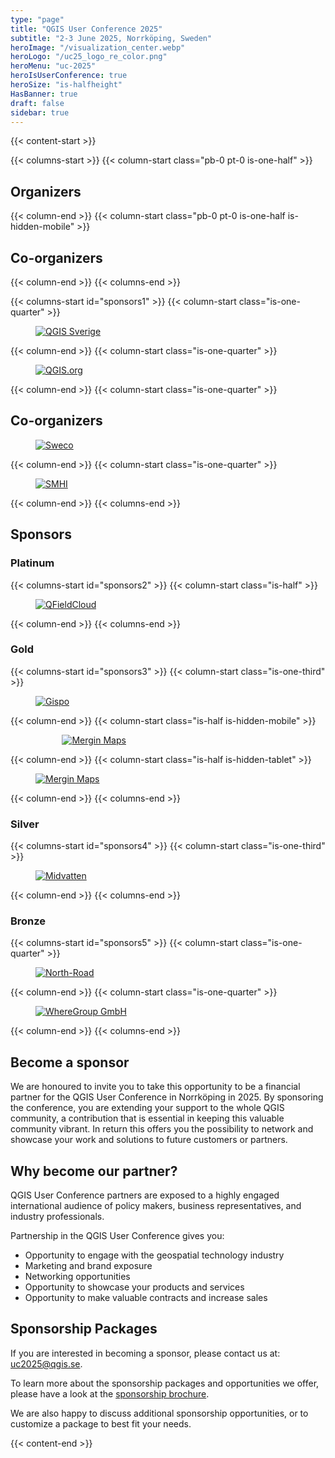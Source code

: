 ```yaml
---
type: "page"
title: "QGIS User Conference 2025"
subtitle: "2-3 June 2025, Norrköping, Sweden"
heroImage: "/visualization_center.webp"
heroLogo: "/uc25_logo_re_color.png"
heroMenu: "uc-2025"
heroIsUserConference: true
heroSize: "is-halfheight"
HasBanner: true
draft: false
sidebar: true
---
```


<style>
[id^=sponsors] a {
    margin-bottom: 0 !important;
    width: 100%;
}
[id^=sponsors] figure {
    margin-left: 0.25rem;
    margin-right: 0.25rem;
    width: 100%;
}
[id^=sponsors] .column {
    justify-content: center;
    align-items: center;
    flex-direction: column;
}
[id^=sponsors] figure > div {
    margin-left: auto;
    margin-right: auto;
    width: 100%;
}
[id^=sponsors] figure p {
    width: 100%;
}
[id^=sponsors] figure img {
    width: 100%;
}

.content :empty:first-child ~ h2 {
    margin-top: 0;
}
</style>

{{< content-start >}}

{{< columns-start >}}
{{< column-start class="pb-0 pt-0 is-one-half" >}}

## Organizers

{{< column-end >}}
{{< column-start class="pb-0 pt-0 is-one-half is-hidden-mobile" >}}

## Co-organizers

{{< column-end >}}
{{< columns-end >}}

{{< columns-start id="sponsors1" >}}
{{< column-start class="is-one-quarter" >}}

<a href="https://qgis.se/" style="color:inherit;font-weight:inherit" class="mb-5">
<figure><div style="width:80%;max-width:200px;">

![QGIS Sverige](/sponsors/qgis_sverige_logotyp.png)

</div>
</figure>
</a>

{{< column-end >}}
{{< column-start class="is-one-quarter" >}}

<a href="https://qgis.org/" style="color:inherit;font-weight:inherit" class="mb-5">
<figure><div style="max-width:200px;">

![QGIS.org](/sponsors/qgis-logo.svg)

</div>
</figure>
</a>

{{< column-end >}}
{{< column-start class="is-one-quarter" >}}

<div class="is-hidden-tablet" style="margin-right:auto">

## Co-organizers

</div>

<a href="https://www.sweco.se/" style="color:inherit;font-weight:inherit" class="mb-5">
<figure><div style="max-width:200px">

![Sweco](/sponsors/sweco_black.svg)

</div>
</figure>
</a>

{{< column-end >}}
{{< column-start class="is-one-quarter" >}}

<a href="https://www.smhi.se/en/" style="color:inherit;font-weight:inherit">
<figure><div style="width:70%">

![SMHI](/sponsors/SMHI_Logo.svg)

</div>
</figure>
</a>

{{< column-end >}}
{{< columns-end >}}

## Sponsors

### Platinum

{{< columns-start id="sponsors2" >}}
{{< column-start class="is-half" >}}

<a href="https://qfield.cloud/">
<figure><div>

![QFieldCloud](/sponsors/Logo_QFieldCloud-by-OPENGIS.svg)

</div></figure>
</a>

{{< column-end >}}
{{< columns-end >}}

### Gold

{{< columns-start id="sponsors3" >}}
{{< column-start class="is-one-third" >}}

<a href="https://gispo.fi/">
<figure>

![Gispo](/sponsors/Gispo_nimilogo.png)

</figure>
</a>

{{< column-end >}}
{{< column-start class="is-half is-hidden-mobile" >}}

<a href="https://merginmaps.com/">
<figure><div style="padding-left:10%;padding-right:10%;">

![Mergin Maps](/sponsors/MM_logo_HORIZ_COLOR_TRANSPARENT.png)

</div></figure>
</a>

{{< column-end >}}
{{< column-start class="is-half is-hidden-tablet" >}}

<a href="https://merginmaps.com/">
<figure>

![Mergin Maps](/sponsors/MM_logo_HORIZ_COLOR_TRANSPARENT.png)

</figure>
</a>

{{< column-end >}}
{{< columns-end >}}

### Silver

{{< columns-start id="sponsors4" >}}
{{< column-start class="is-one-third" >}}

<a href="https://midvatten.se/">
<figure>

![Midvatten](/sponsors/midvatten_ps.png)

</figure>
</a>

{{< column-end >}}
{{< columns-end >}}

### Bronze

{{< columns-start id="sponsors5" >}}
{{< column-start class="is-one-quarter" >}}

<a href="https://north-road.com/">
<figure>

![North-Road](/sponsors/nr_logo_bgw_color_bg_w.png)

</figure>
</a>

{{< column-end >}}
{{< column-start class="is-one-quarter" >}}

<a href="https://www.wheregroup.com/">
<figure>

![WhereGroup GmbH](/sponsors/WhereGroup-Logo-quer-cmyk-1.png)

</figure>
</a>

{{< column-end >}}
{{< columns-end >}}

## Become a sponsor

We are honoured to invite you to take this opportunity to be a financial partner for the QGIS User Conference in
Norrköping in 2025. By sponsoring the conference, you are extending your support to the whole QGIS community, a
contribution that is essential in keeping this valuable community vibrant. In return this offers you the possibility to
network and showcase your work and solutions to future customers or partners.

## Why become our partner?

QGIS User Conference partners are exposed to a highly engaged international audience of policy makers, business
representatives, and industry professionals.

Partnership in the QGIS User Conference gives you:

* Opportunity to engage with the geospatial technology industry
* Marketing and brand exposure
* Networking opportunities
* Opportunity to showcase your products and services
* Opportunity to make valuable contracts and increase sales

## Sponsorship Packages

If you are interested in becoming a sponsor, please contact us at: [uc2025@qgis.se](mailto:uc2025@qgis.se).

To learn more about the sponsorship packages and opportunities we offer, please have a look at the
[sponsorship brochure](https://www.qgis.se/wp-content/uploads/2025/02/QGIS-UC-2025-Sponsorship.pdf).

We are also happy to discuss additional sponsorship opportunities, or to customize a package to best fit your needs.

{{< content-end >}}
